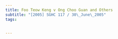 ```yaml
---
title: Foo Teow Keng v Ong Choo Guan and Others 
subtitle: "[2005] SGHC 117 / 30\_June\_2005"
tags:


---
```



